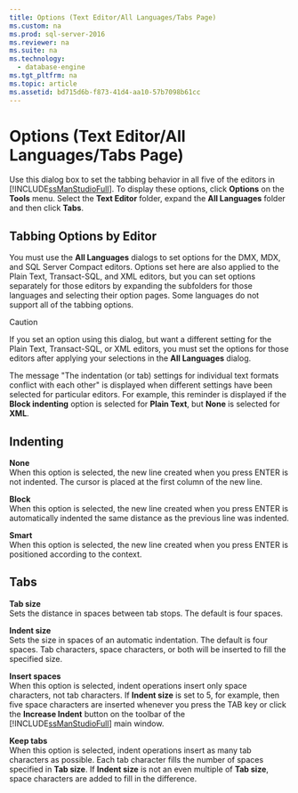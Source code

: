 ```yaml
---
title: Options (Text Editor/All Languages/Tabs Page)
ms.custom: na
ms.prod: sql-server-2016
ms.reviewer: na
ms.suite: na
ms.technology: 
  - database-engine
ms.tgt_pltfrm: na
ms.topic: article
ms.assetid: bd715d6b-f873-41d4-aa10-57b7098b61cc
---
```

# Options (Text Editor/All Languages/Tabs Page)
  Use this dialog box to set the tabbing behavior in all five of the editors in [!INCLUDE[ssManStudioFull](../../Token/Other/ssManStudioFull_md.md)]. To display these options, click **Options** on the **Tools** menu. Select the **Text Editor** folder, expand the **All Languages** folder and then click **Tabs**.  
  
## Tabbing Options by Editor  
 You must use the **All Languages** dialogs to set options for the DMX, MDX, and SQL Server Compact editors. Options set here are also applied to the Plain Text, Transact\-SQL, and XML editors, but you can set options separately for those editors by expanding the subfolders for those languages and selecting their option pages. Some languages do not support all of the tabbing options.  
  
> [!CAUTION]  
>  If you set an option using this dialog, but want a different setting for the Plain Text, Transact\-SQL, or XML editors, you must set the options for those editors after applying your selections in the **All Languages** dialog.  
  
 The message "The indentation \(or tab\) settings for individual text formats conflict with each other" is displayed when different settings have been selected for particular editors. For example, this reminder is displayed if the **Block indenting** option is selected for **Plain Text**, but **None** is selected for **XML**.  
  
## Indenting  
 **None**  
 When this option is selected, the new line created when you press ENTER is not indented. The cursor is placed at the first column of the new line.  
  
 **Block**  
 When this option is selected, the new line created when you press ENTER is automatically indented the same distance as the previous line was indented.  
  
 **Smart**  
 When this option is selected, the new line created when you press ENTER is positioned according to the context.  
  
## Tabs  
 **Tab size**  
 Sets the distance in spaces between tab stops. The default is four spaces.  
  
 **Indent size**  
 Sets the size in spaces of an automatic indentation. The default is four spaces. Tab characters, space characters, or both will be inserted to fill the specified size.  
  
 **Insert spaces**  
 When this option is selected, indent operations insert only space characters, not tab characters. If **Indent size** is set to 5, for example, then five space characters are inserted whenever you press the TAB key or click the **Increase Indent** button on the toolbar of the [!INCLUDE[ssManStudioFull](../../Token/Other/ssManStudioFull_md.md)] main window.  
  
 **Keep tabs**  
 When this option is selected, indent operations insert as many tab characters as possible. Each tab character fills the number of spaces specified in **Tab size**. If **Indent size** is not an even multiple of **Tab size**, space characters are added to fill in the difference.  
  
  
